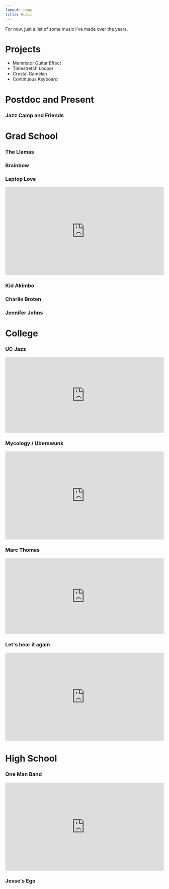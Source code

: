 ```yaml
---
layout: page
title: Music 
---
```


For now, just a list of some music I've made over the years.



# Projects

* Memristor Guitar Effect
* Timestretch Looper 
* Crystal Gamelan
* Continuous Keyboard


# Postdoc and Present

### Jazz Camp and Friends


# Grad School

### The Llamas 

### Brainbow

### Laptop Love

<iframe style="border: 0; width: 100%; height: 280px;" src="https://bandcamp.com/EmbeddedPlayer/album=1589755408/size=large/bgcol=333333/linkcol=ffffff/artwork=small/transparent=true/" seamless><a href="http://jesseengel.bandcamp.com/album/laptop-love-2">Laptop Love by Jesse Engel</a></iframe>

### Kid Akimbo

### Charlie Broten

### Jennifer Johns

# College

### UC Jazz

<iframe style="border: 0; width: 100%; height: 240px;" src="https://bandcamp.com/EmbeddedPlayer/album=3120010927/size=large/bgcol=333333/linkcol=ffffff/artwork=small/transparent=true/" seamless><a href="http://jesseengel.bandcamp.com/album/uc-jazz-ambassadorial-quintet-live-at-hertz-hall">UC Jazz Ambassadorial Quintet: Live at Hertz Hall by Jesse Engel</a></iframe>

### Mycology / Uberswunk

<iframe style="border: 0; width: 100%; height: 280px;" src="https://bandcamp.com/EmbeddedPlayer/album=1685344858/size=large/bgcol=333333/linkcol=ffffff/artwork=small/transparent=true/" seamless><a href="http://jesseengel.bandcamp.com/album/mycology-live-at-annas-jazz-island">Mycology: Live at Anna&#39;s Jazz Island by Mycology</a></iframe>

### Marc Thomas

<iframe style="border: 0; width: 100%; height: 241px;" src="https://bandcamp.com/EmbeddedPlayer/album=1158917618/size=large/bgcol=333333/linkcol=ffffff/artwork=small/transparent=true/" seamless><a href="http://jesseengel.bandcamp.com/album/marc-thomas-the-open-path-sessions">Marc Thomas: The Open Path Sessions by Marc Thomas</a></iframe>

### Let's hear it again

<iframe style="border: 0; width: 100%; height: 280px;" src="https://bandcamp.com/EmbeddedPlayer/album=1700059390/size=large/bgcol=333333/linkcol=ffffff/artwork=small/transparent=true/" seamless><a href="http://jesseengel.bandcamp.com/album/lets-hear-it-again-2">Let&#39;s Hear it Again by Jesse Engel</a></iframe>

# High School

### One Man Band

<iframe style="border: 0; width: 100%; height: 280px;" src="https://bandcamp.com/EmbeddedPlayer/album=1961286744/size=large/bgcol=333333/linkcol=ffffff/artwork=small/transparent=true/" seamless><a href="http://jesseengel.bandcamp.com/album/one-man-band-2">One Man Band by Jesse Engel</a></iframe>

### Jesse's Ego